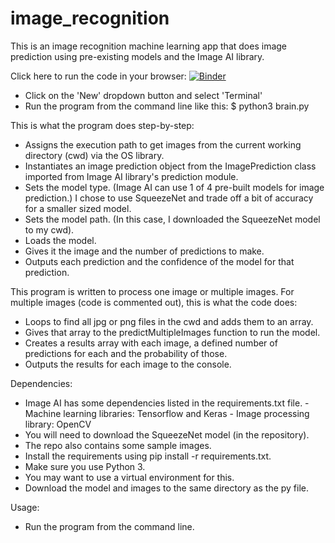 # image_recognition

This is an image recognition machine learning app that does image prediction using pre-existing models and the Image AI library.

Click here to run the code in your browser:
[![Binder](https://mybinder.org/badge_logo.svg)](https://mybinder.org/v2/gh/kdhenderson/image_recognition/master)
  - Click on the 'New' dropdown button and select 'Terminal'
  - Run the program from the command line like this:
	$ python3 brain.py

This is what the program does step-by-step:
  - Assigns the execution path to get images from the current working directory (cwd) via the OS library.
  - Instantiates an image prediction object from the ImagePrediction class imported from Image AI library's prediction module.
  - Sets the model type. (Image AI can use 1 of 4 pre-built models for image prediction.) I chose to use SqueezeNet and trade off a bit of accuracy for a smaller sized model.
  - Sets the model path. (In this case, I downloaded the SqueezeNet model to my cwd).
  - Loads the model.
  - Gives it the image and the number of predictions to make. 
  - Outputs each prediction and the confidence of the model for that prediction.

This program is written to process one image or multiple images. For multiple images (code is commented out), this is what the code does:
  - Loops to find all jpg or png files in the cwd and adds them to an array.
  - Gives that array to the predictMultipleImages function to run the model.
  - Creates a results array with each image, a defined number of predictions for each and the probability of those.
  - Outputs the results for each image to the console.


Dependencies:
  - Image AI has some dependencies listed in the requirements.txt file.
		- Machine learning libraries: Tensorflow and Keras
		- Image processing library: OpenCV
  - You will need to download the SqueezeNet model (in the repository). 
  - The repo also contains some sample images. 
  - Install the requirements using pip install -r requirements.txt.
  - Make sure you use Python 3.
  - You may want to use a virtual environment for this.
  - Download the model and images to the same directory as the py file.


Usage:
  - Run the program from the command line.
